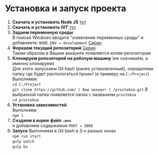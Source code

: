 # Установка и запуск проекта
1. **Скачать и установить Node JS** [тут](https://nodejs.org/en/download/)
2. **Скачать и установить GIT** [тут](https://git-scm.com/downloads)
3. **Задаем переменную среды**<br>
В поиске Windows вводите "изменение переменных среды" и добавляете: `NODE_ENV = development` [Скрин](http://joxi.ru/krDgMojfEXZQqA)
4. **Форкаем текущий репозиторий** [Скрин](http://joxi.ru/l2ZKkoltwQNK4A)<br>
Таким образом в Вашем аккаунте появляется копия репозитория
5. **Клонируем репозиторий на рабочую машину** (не скачиваем, а именно клонируем)<br>
Для этого запускаем Git bash (ранее установленный), определяем папку где будет распологаться проект (к примеру на `C:/Project`)<br>
Выполняем:<br>
`cd C:/Project`<br>
`git clone https://github.com/ [ Ваш аккаунт ] /prostokna.git`
В выбранной папке появляется папка с названием `prostokna`<br>
`cd prostokna`
7. **Установка зависимостей**<br>
Выполняем<br>
`npm i`
8. **Создаем в корне файл `.env`**<br>
и добавляем содержимое `PORT = 3000`
9. **Запуск**
Выполняем в Git bash в 3-х разных окнах<br>
`npm run start`<br>
`gulp watch`<br>
`gulp bs`